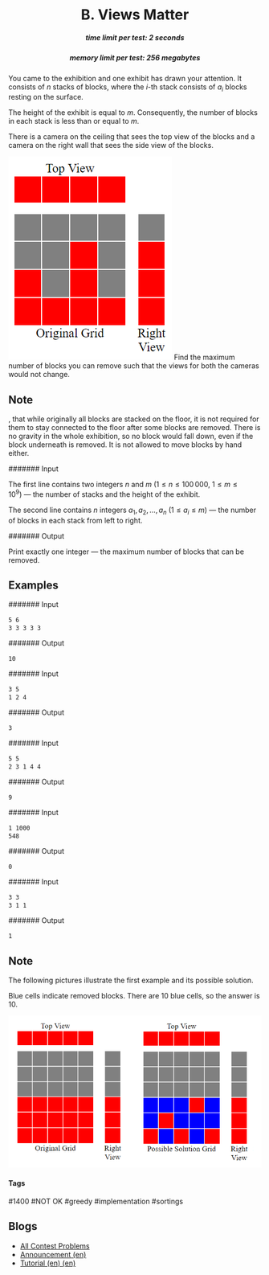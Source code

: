 <h1 style='text-align: center;'> B. Views Matter</h1>

<h5 style='text-align: center;'>time limit per test: 2 seconds</h5>
<h5 style='text-align: center;'>memory limit per test: 256 megabytes</h5>

You came to the exhibition and one exhibit has drawn your attention. It consists of $n$ stacks of blocks, where the $i$-th stack consists of $a_i$ blocks resting on the surface.

The height of the exhibit is equal to $m$. Consequently, the number of blocks in each stack is less than or equal to $m$.

There is a camera on the ceiling that sees the top view of the blocks and a camera on the right wall that sees the side view of the blocks.

![](images/4a36a312cd84f277a7907d0e9b9443145ab8ed6a.png) Find the maximum number of blocks you can remove such that the views for both the cameras would not change.

## Note

, that while originally all blocks are stacked on the floor, it is not required for them to stay connected to the floor after some blocks are removed. There is no gravity in the whole exhibition, so no block would fall down, even if the block underneath is removed. It is not allowed to move blocks by hand either.

####### Input

The first line contains two integers $n$ and $m$ ($1 \le n \le 100\,000$, $1 \le m \le 10^9$) — the number of stacks and the height of the exhibit.

The second line contains $n$ integers $a_1, a_2, \ldots, a_n$ ($1 \le a_i \le m$) — the number of blocks in each stack from left to right.

####### Output

Print exactly one integer — the maximum number of blocks that can be removed.

## Examples

####### Input


```text
5 6  
3 3 3 3 3  

```
####### Output


```text
10
```
####### Input


```text
3 5  
1 2 4  

```
####### Output


```text
3
```
####### Input


```text
5 5  
2 3 1 4 4  

```
####### Output


```text
9
```
####### Input


```text
1 1000  
548  

```
####### Output


```text
0
```
####### Input


```text
3 3  
3 1 1  

```
####### Output


```text
1
```
## Note

The following pictures illustrate the first example and its possible solution.

Blue cells indicate removed blocks. There are $10$ blue cells, so the answer is $10$.

![](images/23a13d6a1043e984a888f2458bec8935ba5a6da5.png) 

#### Tags 

#1400 #NOT OK #greedy #implementation #sortings 

## Blogs
- [All Contest Problems](../Codeforces_Round_523_(Div._2).md)
- [Announcement (en)](../blogs/Announcement_(en).md)
- [Tutorial (en) (en)](../blogs/Tutorial_(en)_(en).md)
